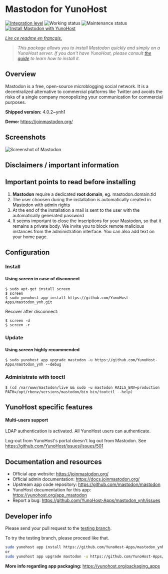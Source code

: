 <!--
N.B.: This README was automatically generated by https://github.com/YunoHost/apps/tree/master/tools/README-generator
It shall NOT be edited by hand.
-->

# Mastodon for YunoHost

[![Integration level](https://dash.yunohost.org/integration/mastodon.svg)](https://dash.yunohost.org/appci/app/mastodon) ![Working status](https://ci-apps.yunohost.org/ci/badges/mastodon.status.svg) ![Maintenance status](https://ci-apps.yunohost.org/ci/badges/mastodon.maintain.svg)
[![Install Mastodon with YunoHost](https://install-app.yunohost.org/install-with-yunohost.svg)](https://install-app.yunohost.org/?app=mastodon)

*[Lire ce readme en français.](./README_fr.md)*

> *This package allows you to install Mastodon quickly and simply on a YunoHost server.
If you don't have YunoHost, please consult [the guide](https://yunohost.org/#/install) to learn how to install it.*

## Overview

Mastodon is a free, open-source microblogging social network. It is a decentralized alternative to commercial platforms like Twitter and avoids the risks of a single company monopolizing your communication for commercial purposes. 

**Shipped version:** 4.0.2~ynh1

**Demo:** https://joinmastodon.org/

## Screenshots

![Screenshot of Mastodon](./doc/screenshots/mastodon.png)

## Disclaimers / important information

## Important points to read before installing

1. **Mastodon** require a dedicated **root domain**, eg. mastodon.domain.tld
1. The user choosen during the installation is automatically created in Mastodon with admin rights
1. At the end of the installation a mail is sent to the user with the automatically generated password
1. It seems important to close the inscriptions for your Mastodon, so that it remains a private body. We invite you to block remote malicious instances from the administration interface. You can also add text on your home page.

## Configuration

### Install

#### Using *screen* in case of disconnect
```
$ sudo apt-get install screen
$ screen
$ sudo yunohost app install https://github.com/YunoHost-Apps/mastodon_ynh.git
```
Recover after disconnect:
```
$ screen -d
$ screen -r
```

### Update

#### Using *screen* highly recommended

`$ sudo yunohost app upgrade mastodon -u https://github.com/YunoHost-Apps/mastodon_ynh --debug `

### Administrate with tooctl

`$ (cd /var/www/mastodon/live && sudo -u mastodon RAILS_ENV=production PATH=/opt/rbenv/versions/mastodon/bin bin/tootctl --help)`

## YunoHost specific features

#### Multi-users support

LDAP authentication is activated. All YunoHost users can authenticate.

Log-out from YunoHost's portal doesn't log out from Mastodon. See https://github.com/YunoHost/issues/issues/501

## Documentation and resources

* Official app website: <https://joinmastodon.org/>
* Official admin documentation: <https://docs.joinmastodon.org/>
* Upstream app code repository: <https://github.com/mastodon/mastodon>
* YunoHost documentation for this app: <https://yunohost.org/app_mastodon>
* Report a bug: <https://github.com/YunoHost-Apps/mastodon_ynh/issues>

## Developer info

Please send your pull request to the [testing branch](https://github.com/YunoHost-Apps/mastodon_ynh/tree/testing).

To try the testing branch, please proceed like that.

``` bash
sudo yunohost app install https://github.com/YunoHost-Apps/mastodon_ynh/tree/testing --debug
or
sudo yunohost app upgrade mastodon -u https://github.com/YunoHost-Apps/mastodon_ynh/tree/testing --debug
```

**More info regarding app packaging:** <https://yunohost.org/packaging_apps>
